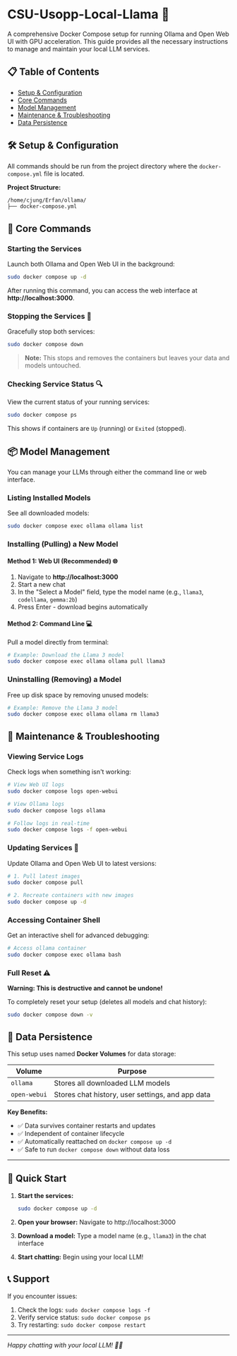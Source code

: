 # CSU-Usopp-Local-Llama 🦙

A comprehensive Docker Compose setup for running Ollama and Open Web UI with GPU acceleration. This guide provides all the necessary instructions to manage and maintain your local LLM services.

## 📋 Table of Contents
- [Setup & Configuration](#-setup--configuration)
- [Core Commands](#-core-commands)
- [Model Management](#-model-management)
- [Maintenance & Troubleshooting](#-maintenance--troubleshooting)
- [Data Persistence](#-data-persistence)

## 🛠️ Setup & Configuration

All commands should be run from the project directory where the `docker-compose.yml` file is located.

**Project Structure:**
```bash
/home/cjung/Erfan/ollama/
├── docker-compose.yml
```

## 🚀 Core Commands

### Starting the Services
Launch both Ollama and Open Web UI in the background:

```bash
sudo docker compose up -d
```

After running this command, you can access the web interface at **http://localhost:3000**.

### Stopping the Services 🛑
Gracefully stop both services:

```bash
sudo docker compose down
```

> **Note:** This stops and removes the containers but leaves your data and models untouched.

### Checking Service Status 🔍
View the current status of your running services:

```bash
sudo docker compose ps
```

This shows if containers are `Up` (running) or `Exited` (stopped).

## 📦 Model Management

You can manage your LLMs through either the command line or web interface.

### Listing Installed Models
See all downloaded models:

```bash
sudo docker compose exec ollama ollama list
```

### Installing (Pulling) a New Model

#### Method 1: Web UI (Recommended) 🌐
1. Navigate to **http://localhost:3000**
2. Start a new chat
3. In the "Select a Model" field, type the model name (e.g., `llama3`, `codellama`, `gemma:2b`)
4. Press Enter - download begins automatically

#### Method 2: Command Line 💻
Pull a model directly from terminal:

```bash
# Example: Download the Llama 3 model
sudo docker compose exec ollama ollama pull llama3
```

### Uninstalling (Removing) a Model
Free up disk space by removing unused models:

```bash
# Example: Remove the Llama 3 model
sudo docker compose exec ollama ollama rm llama3
```

## 🔧 Maintenance & Troubleshooting

### Viewing Service Logs
Check logs when something isn't working:

```bash
# View Web UI logs
sudo docker compose logs open-webui

# View Ollama logs  
sudo docker compose logs ollama

# Follow logs in real-time
sudo docker compose logs -f open-webui
```

### Updating Services 🔄
Update Ollama and Open Web UI to latest versions:

```bash
# 1. Pull latest images
sudo docker compose pull

# 2. Recreate containers with new images
sudo docker compose up -d
```

### Accessing Container Shell
Get an interactive shell for advanced debugging:

```bash
# Access ollama container
sudo docker compose exec ollama bash
```

### Full Reset ⚠️
**Warning: This is destructive and cannot be undone!**

To completely reset your setup (deletes all models and chat history):

```bash
sudo docker compose down -v
```

## 💾 Data Persistence

This setup uses named **Docker Volumes** for data storage:

| Volume | Purpose |
|--------|---------|
| `ollama` | Stores all downloaded LLM models |
| `open-webui` | Stores chat history, user settings, and app data |

**Key Benefits:**
- ✅ Data survives container restarts and updates
- ✅ Independent of container lifecycle  
- ✅ Automatically reattached on `docker compose up -d`
- ✅ Safe to run `docker compose down` without data loss

---

## 🎯 Quick Start

1. **Start the services:**
   ```bash
   sudo docker compose up -d
   ```

2. **Open your browser:** Navigate to http://localhost:3000

3. **Download a model:** Type a model name (e.g., `llama3`) in the chat interface

4. **Start chatting:** Begin using your local LLM!

## 📞 Support

If you encounter issues:
1. Check the logs: `sudo docker compose logs -f`
2. Verify service status: `sudo docker compose ps`
3. Try restarting: `sudo docker compose restart`

---
*Happy chatting with your local LLM! 🦙✨*
